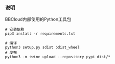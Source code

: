 ### 说明

BBCloud内部使用的Python工具包

```shell
# 安装依赖
pip3 install -r requirements.txt

# 编译
python3 setup.py sdist bdist_wheel
# 发布
python3 -m twine upload --repository pypi dist/*
```